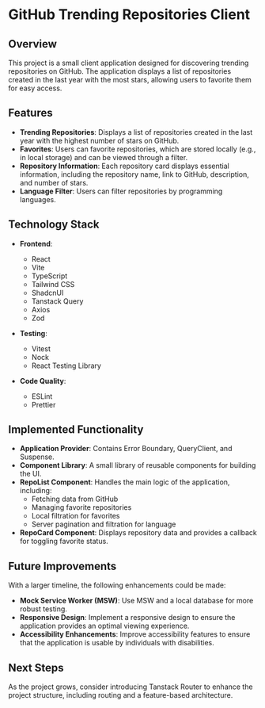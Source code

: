 # GitHub Trending Repositories Client

## Overview

This project is a small client application designed for discovering trending repositories on GitHub. The application displays a list of repositories created in the last year with the most stars, allowing users to favorite them for easy access.

## Features

- **Trending Repositories**: Displays a list of repositories created in the last year with the highest number of stars on GitHub.
- **Favorites**: Users can favorite repositories, which are stored locally (e.g., in local storage) and can be viewed through a filter.
- **Repository Information**: Each repository card displays essential information, including the repository name, link to GitHub, description, and number of stars.
- **Language Filter**: Users can filter repositories by programming languages.

## Technology Stack

- **Frontend**:

  - React
  - Vite
  - TypeScript
  - Tailwind CSS
  - ShadcnUI
  - Tanstack Query
  - Axios
  - Zod

- **Testing**:

  - Vitest
  - Nock
  - React Testing Library

- **Code Quality**:
  - ESLint
  - Prettier

## Implemented Functionality

- **Application Provider**: Contains Error Boundary, QueryClient, and Suspense.
- **Component Library**: A small library of reusable components for building the UI.
- **RepoList Component**: Handles the main logic of the application, including:
  - Fetching data from GitHub
  - Managing favorite repositories
  - Local filtration for favorites
  - Server pagination and filtration for language
- **RepoCard Component**: Displays repository data and provides a callback for toggling favorite status.

## Future Improvements

With a larger timeline, the following enhancements could be made:

- **Mock Service Worker (MSW)**: Use MSW and a local database for more robust testing.
- **Responsive Design**: Implement a responsive design to ensure the application provides an optimal viewing experience.
- **Accessibility Enhancements**: Improve accessibility features to ensure that the application is usable by individuals with disabilities.

## Next Steps

As the project grows, consider introducing Tanstack Router to enhance the project structure, including routing and a feature-based architecture.
